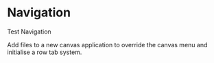 # Navigation
Test Navigation

Add files to a new canvas application to override the canvas menu and initialise a row tab system.
